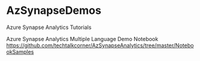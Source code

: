 # AzSynapseDemos
Azure Synapse Analytics Tutorials

Azure Synapse Analytics Multiple Language Demo Notebook
https://github.com/techtalkcorner/AzSynapseAnalytics/tree/master/NotebookSamples

